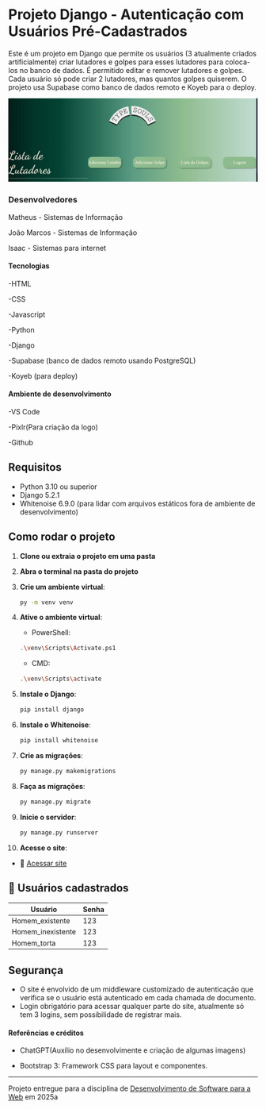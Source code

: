 # Projeto Django - Autenticação com Usuários Pré-Cadastrados

Este é um projeto em Django que permite os usuários (3 atualmente criados artificialmente) criar lutadores e golpes para esses lutadores para coloca-los no banco de dados. É permitido editar e remover lutadores e golpes. Cada usuário só pode criar 2 lutadores, mas quantos golpes quiserem.
O projeto usa Supabase como banco de dados remoto e Koyeb para o deploy.

![Screenshot do Site](projeto_lutadores/staticfiles/Screenshot_typesouls2.jpg "Screenshot do projeto")

### Desenvolvedores
Matheus - Sistemas de Informação

João Marcos - Sistemas de Informação

Isaac - Sistemas para internet

#### Tecnologias
-HTML

-CSS

-Javascript

-Python

-Django

-Supabase (banco de dados remoto usando PostgreSQL)

-Koyeb (para deploy)

#### Ambiente de desenvolvimento
-VS Code

-Pixlr(Para criação da logo)

-Github
  
##  Requisitos

- Python 3.10 ou superior
- Django 5.2.1
- Whitenoise 6.9.0 (para lidar com arquivos estáticos fora de ambiente de desenvolvimento)

##  Como rodar o projeto

1. **Clone ou extraia o projeto em uma pasta**
2. **Abra o terminal na pasta do projeto**
3. **Crie um ambiente virtual**:
   ```bash
   py -m venv venv
   ```
4. **Ative o ambiente virtual**:

   - PowerShell:
   ```bash
   .\venv\Scripts\Activate.ps1
   ```

   - CMD:
   ```bash
   .\venv\Scripts\activate
   ```

5. **Instale o Django**:
   ```bash
   pip install django
   ```
6. **Instale o Whitenoise**:
   ```bash
   pip install whitenoise
   ```

7. **Crie as migrações**:
   ```bash
   py manage.py makemigrations
   ```

7. **Faça as migrações**:
   ```bash
   py manage.py migrate
   ```

8. **Inicie o servidor**:
   ```bash
   py manage.py runserver
   ```

9. **Acesse o site**:
- 🔗 [Acessar site](https://yucky-noreen-sou-aluno-2ab614ec.koyeb.app)
## 👤 Usuários cadastrados

| Usuário             |Senha |
|---------------------|------|
| Homem_existente     | 123  |
| Homem_inexistente   | 123  |
| Homem_torta         | 123  |

##  Segurança

- O site é envolvido de um middleware customizado de autenticação que verifica se o usuário está autenticado em cada chamada de documento.
- Login obrigatório para acessar qualquer parte do site, atualmente só tem 3 logins, sem possibilidade de registrar mais.

#### Referências e créditos
- ChatGPT(Auxílio no desenvolvimente e criação de algumas imagens)

- Bootstrap 3: Framework CSS para layout e componentes.


---
Projeto entregue para a disciplina de [Desenvolvimento de Software para a Web](http://github.com/andreainfufsm/elc1090-2025a) em 2025a
